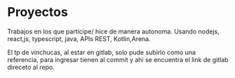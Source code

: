 # Proyectos

Trabajos en los que participe/ hice de manera autonoma. Usando nodejs, react,js, typescript, java, APIs REST, Kotlin,Arena.


El tp de vinchucas, al estar en gitlab, solo pude subirlo como una referencia, para ingresar tienen al commit y ahi se encuentra el link de gitlab direceto al repo. 
